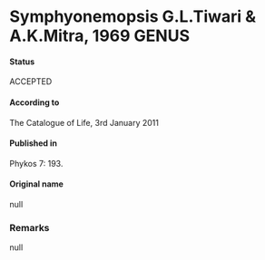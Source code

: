# Symphyonemopsis G.L.Tiwari & A.K.Mitra, 1969 GENUS

#### Status
ACCEPTED

#### According to
The Catalogue of Life, 3rd January 2011

#### Published in
Phykos 7: 193.

#### Original name
null

### Remarks
null
